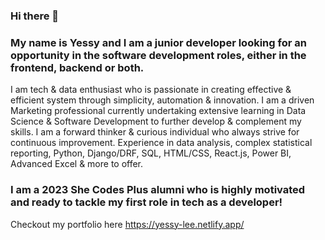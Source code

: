 ### Hi there 👋
### My name is Yessy and I am a junior developer looking for an opportunity in the software development roles, either in the frontend, backend or both.

I am tech & data enthusiast who is passionate in creating effective & efficient system through simplicity, automation & innovation. I am a driven Marketing professional currently undertaking extensive learning in Data Science & Software Development to further develop & complement my skills. I am a forward thinker & curious individual who always strive for continuous improvement. Experience in data analysis, complex statistical reporting, Python, Django/DRF, SQL, HTML/CSS, React.js, Power BI, Advanced Excel & more to offer.

### I am a 2023 She Codes Plus alumni who is highly motivated and ready to tackle my first role in tech as a developer!

Checkout my portfolio here
https://yessy-lee.netlify.app/

<!--
**YessyLee/YessyLee** is a ✨ _special_ ✨ repository because its `README.md` (this file) appears on your GitHub profile.

Here are some ideas to get you started:

- 🔭 I’m currently working on ...
- 🌱 I’m currently learning ...
- 👯 I’m looking to collaborate on ...
- 🤔 I’m looking for help with ...
- 💬 Ask me about ...
- 📫 How to reach me: ...
- 😄 Pronouns: ...
- ⚡ Fun fact: ...
-->
